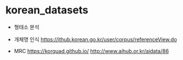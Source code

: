 # korean_datasets

- 형태소 분석


- 개체명 인식
https://ithub.korean.go.kr/user/corpus/referenceView.do

- MRC
https://korquad.github.io/
http://www.aihub.or.kr/aidata/86

